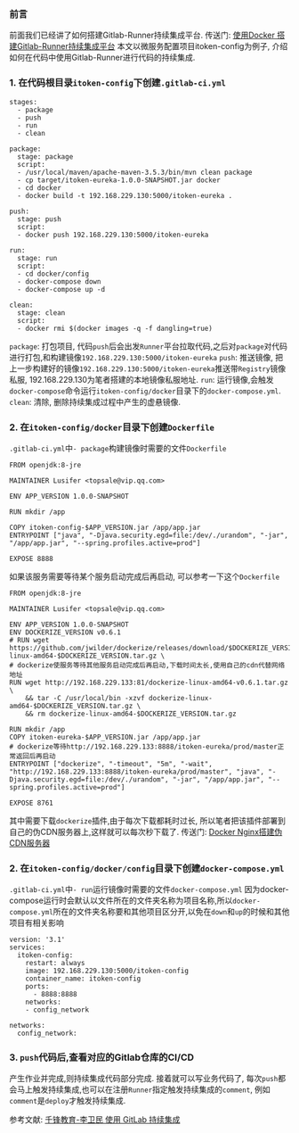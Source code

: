 ### 前言 

前面我们已经讲了如何搭建Gitlab-Runner持续集成平台. 
传送门: [使用Docker 搭建Gitlab-Runner持续集成平台](https://www.jianshu.com/p/3c1c13c51224)
本文以微服务配置项目itoken-config为例子, 介绍如何在代码中使用Gitlab-Runner进行代码的持续集成.
### 1. 在代码根目录`itoken-config`下创建`.gitlab-ci.yml`
```
stages:
  - package
  - push
  - run
  - clean

package:
  stage: package
  script:
  - /usr/local/maven/apache-maven-3.5.3/bin/mvn clean package
  - cp target/itoken-eureka-1.0.0-SNAPSHOT.jar docker
  - cd docker
  - docker build -t 192.168.229.130:5000/itoken-eureka .

push:
  stage: push
  script:
  - docker push 192.168.229.130:5000/itoken-eureka

run:
  stage: run
  script:
  - cd docker/config
  - docker-compose down
  - docker-compose up -d

clean:
  stage: clean
  script:
  - docker rmi $(docker images -q -f dangling=true)
```
`package`: 打包项目, 代码`push`后会出发`Runner`平台拉取代码,之后对`package`对代码进行打包,和构建镜像`192.168.229.130:5000/itoken-eureka`
`push`: 推送镜像, 把上一步构建好的镜像`192.168.229.130:5000/itoken-eureka`推送带`Registry`镜像私服, 192.168.229.130为笔者搭建的本地镜像私服地址.
`run`: 运行镜像,会触发`docker-compose`命令运行`itoken-config/docker`目录下的`docker-compose.yml`.
`clean`: 清除, 删除持续集成过程中产生的虚悬镜像.

### 2. 在`itoken-config/docker`目录下创建`Dockerfile`
`.gitlab-ci.yml`中`- package`构建镜像时需要的文件`Dockerfile`
```
FROM openjdk:8-jre

MAINTAINER Lusifer <topsale@vip.qq.com>

ENV APP_VERSION 1.0.0-SNAPSHOT

RUN mkdir /app

COPY itoken-config-$APP_VERSION.jar /app/app.jar
ENTRYPOINT ["java", "-Djava.security.egd=file:/dev/./urandom", "-jar", "/app/app.jar", "--spring.profiles.active=prod"]

EXPOSE 8888
```
如果该服务需要等待某个服务启动完成后再启动, 可以参考一下这个`Dockerfile`
```
FROM openjdk:8-jre

MAINTAINER Lusifer <topsale@vip.qq.com>

ENV APP_VERSION 1.0.0-SNAPSHOT
ENV DOCKERIZE_VERSION v0.6.1
# RUN wget https://github.com/jwilder/dockerize/releases/download/$DOCKERIZE_VERSION/dockerize-linux-amd64-$DOCKERIZE_VERSION.tar.gz \
# dockerize使服务等待其他服务启动完成后再启动,下载时间太长,使用自己的cdn代替网络地址
RUN wget http://192.168.229.133:81/dockerize-linux-amd64-v0.6.1.tar.gz  \
    && tar -C /usr/local/bin -xzvf dockerize-linux-amd64-$DOCKERIZE_VERSION.tar.gz \
    && rm dockerize-linux-amd64-$DOCKERIZE_VERSION.tar.gz

RUN mkdir /app
COPY itoken-eureka-$APP_VERSION.jar /app/app.jar
# dockerize等待http://192.168.229.133:8888/itoken-eureka/prod/master正常返回后再启动
ENTRYPOINT ["dockerize", "-timeout", "5m", "-wait", "http://192.168.229.133:8888/itoken-eureka/prod/master", "java", "-Djava.security.egd=file:/dev/./urandom", "-jar", "/app/app.jar", "--spring.profiles.active=prod"]

EXPOSE 8761
```
其中需要下载`dockerize`插件,由于每次下载都耗时过长, 所以笔者把该插件部署到自己的伪CDN服务器上,这样就可以每次秒下载了.
传送门: [Docker Nginx搭建伪CDN服务器](https://www.jianshu.com/p/56e8687243d)
### 2. 在`itoken-config/docker/config`目录下创建`docker-compose.yml` 
`.gitlab-ci.yml`中`- run`运行镜像时需要的文件`docker-compose.yml` 
因为docker-compose运行时会默认以文件所在的文件夹名称为项目名称,所以`docker-compose.yml`所在的文件夹名称要和其他项目区分开,以免在`down`和`up`的时候和其他项目有相关影响
```
version: '3.1'
services:
  itoken-config:
    restart: always
    image: 192.168.229.130:5000/itoken-config
    container_name: itoken-config
    ports:
      - 8888:8888
    networks:
    - config_network

networks:
  config_network:
```
### 3. `push`代码后,查看对应的Gitlab仓库的CI/CD
产生作业并完成,则持续集成代码部分完成. 
接着就可以写业务代码了, 每次`push`都会马上触发持续集成,也可以在注册`Runner`指定触发持续集成的`comment`, 例如`comment`是`deploy`才触发持续集成.


参考文献: [千锋教育-李卫民 使用 GitLab 持续集成](https://www.funtl.com/zh/spring-cloud-itoken-ci/%E4%BD%BF%E7%94%A8-GitLab-%E6%8C%81%E7%BB%AD%E9%9B%86%E6%88%90.html)